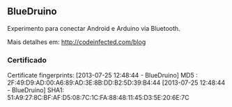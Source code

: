 ## BlueDruino

Experimento para conectar Android e Arduino via Bluetooth.

Mais detalhes em: http://codeinfected.com/blog



### Certificado

Certificate fingerprints:
[2013-07-25 12:48:44 - BlueDruino]   MD5 : 2F:49:D9:AD:00:A6:89:AD:3E:8B:DD:B2:5D:39:B4:44
[2013-07-25 12:48:44 - BlueDruino]   SHA1: 51:A9:27:8C:BF:AF:D5:08:7C:1C:FA:88:48:11:45:D3:5E:20:6E:7C
